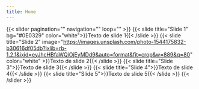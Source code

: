 ```yaml
---
title: Home
---
```


<!-- {{< banner
  h = "60"
  title = "EDUCACIÓN TEMPRANA:"
  subtitle = "Aprendizajes para toda la vida"
  image = "images/banner_cover.png"
  color = "white"
  bg = "aliceblue"
>}}
  El gran esfuerzo que debe hacer el Estado para incentivarla educación es crear unas buenas condiciones de infraestructura, recursos didácticos, ambiente socioafectivo, y alianzas internacionales.
{{< /banner >}}
{{< iframe url="https://randommonkey.shinyapps.io/elecciones-contratos-networks/" resize="" >}}
-->
{{< slider pagination="" navigation="" loop="" >}}
  {{< slide title="Slide 1" bg="#0E0329" color="white">}}Texto de slide 1{{< /slide >}}
  {{< slide title="Slide 2" image="https://images.unsplash.com/photo-1544175832-b30616df05db?ixlib=rb-1.2.1&ixid=eyJhcHBfaWQiOjEyMDd9&auto=format&fit=crop&w=889&q=80" color="white" >}}Texto de slide 2{{< /slide >}}
  {{< slide title="Slide 3">}}Texto de slide 3{{< /slide >}}
  {{< slide title="Slide 4">}}Texto de slide 4{{< /slide >}}
  {{< slide title="Slide 5">}}Texto de slide 5{{< /slide >}}
{{< /slider >}}
